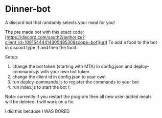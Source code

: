 # Dinner-bot
A discord bot that randomly selects your meal for you!

The pre made bot with this exact code: [https://discord.com/oauth2/authorize?client_id=1081544441430548530&scope=bot](url)
To add a food to the bot in discord type !f and then the food

Setup:
1. change the bot token (starting with MTA) in config.json and deploy-commands.js with your own bot token
2. change the client id in config.json to your own
3. run deploy-commands.js to register the commands to your bot
4. run index.js to start the bot (:


Note: currently if you restart the program then all new user-added meals will be deleted. I will work on a fix.



i did this because
I WAS BORED
